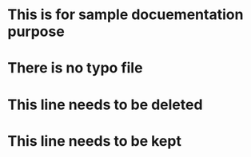 # This is  for sample docuementation purpose
# There is no typo file
# This line needs to be deleted
# This line needs to be kept